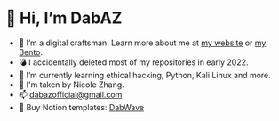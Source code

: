 # 👋 Hi, I’m DabAZ
- 👀 I’m a digital craftsman. Learn more about me at [my website](https://dabaz.me) or [my Bento](https://bento.me/dabaz).
- 💣 I accidentally deleted most of my repositories in early 2022.
- 🌱 I’m currently learning ethical hacking, Python, Kali Linux and more.
- 💞️ I'm taken by Nicole Zhang.
- 📫 [dabazofficial@gmail.com](mailto:dabazofficial@gmail.com)
- 📒 Buy Notion templates: [DabWave](https://dabwave.com)
